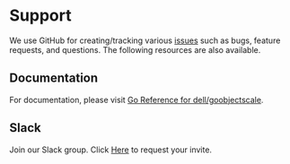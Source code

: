 <!--
Copyright (c) 2023 Dell Inc., or its subsidiaries. All Rights Reserved.

Licensed under the Apache License, Version 2.0 (the "License");
you may not use this file except in compliance with the License.
You may obtain a copy of the License at
   
    http://www.apache.org/licenses/LICENSE-2.0

Unless required by applicable law or agreed to in writing, software
distributed under the License is distributed on an "AS IS" BASIS,
WITHOUT WARRANTIES OR CONDITIONS OF ANY KIND, either express or implied.
See the License for the specific language governing permissions and
limitations under the License.
-->

# Support

We use GitHub for creating/tracking various [issues](https://github.com/dell/goobjectscale/issues/new/choose) such as bugs, feature requests, and questions. The following resources are also available.

## Documentation

For documentation, please visit [Go Reference for dell/goobjectscale](https://pkg.go.dev/github.com/dell/goobjectscale).

## Slack

Join our Slack group. Click [Here](http://del.ly/Slack_request) to request your invite.

